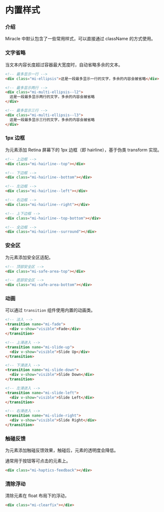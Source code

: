# 内置样式

### 介绍

Miracle 中默认包含了一些常用样式，可以直接通过 className 的方式使用。

### 文字省略

当文本内容长度超过容器最大宽度时，自动省略多余的文本。

```html
<!-- 最多显示一行 -->
<div class="mi-ellipsis">这是一段最多显示一行的文字，多余的内容会被省略</div>

<!-- 最多显示两行 -->
<div class="mi-multi-ellipsis--l2">
  这是一段最多显示两行的文字，多余的内容会被省略
</div>

<!-- 最多显示三行 -->
<div class="mi-multi-ellipsis--l3">
  这是一段最多显示三行的文字，多余的内容会被省略
</div>
```

### 1px 边框

为元素添加 Retina 屏幕下的 1px 边框（即 hairline），基于伪类 transform 实现。

```html
<!-- 上边框 -->
<div class="mi-hairline--top"></div>

<!-- 下边框 -->
<div class="mi-hairline--bottom"></div>

<!-- 左边框 -->
<div class="mi-hairline--left"></div>

<!-- 右边框 -->
<div class="mi-hairline--right"></div>

<!-- 上下边框 -->
<div class="mi-hairline--top-bottom"></div>

<!-- 全边框 -->
<div class="mi-hairline--surround"></div>
```

### 安全区

为元素添加安全区适配。

```html
<!-- 顶部安全区 -->
<div class="mi-safe-area-top"></div>

<!-- 底部安全区 -->
<div class="mi-safe-area-bottom"></div>
```

### 动画

可以通过 `transition` 组件使用内置的动画类。

```html
<!-- 淡入 -->
<transition name="mi-fade">
  <div v-show="visible">Fade</div>
</transition>

<!-- 上滑进入 -->
<transition name="mi-slide-up">
  <div v-show="visible">Slide Up</div>
</transition>

<!-- 下滑进入 -->
<transition name="mi-slide-down">
  <div v-show="visible">Slide Down</div>
</transition>

<!-- 左滑进入 -->
<transition name="mi-slide-left">
  <div v-show="visible">Slide Left</div>
</transition>

<!-- 右滑进入 -->
<transition name="mi-slide-right">
  <div v-show="visible">Slide Right</div>
</transition>
```

### 触碰反馈

为元素添加触碰反馈效果，触碰后，元素的透明度会降低。

通常用于按钮等可点击的元素上。

```html
<div class="mi-haptics-feedback"></div>
```

### 清除浮动

清除元素在 float 布局下的浮动，

```html
<div class="mi-clearfix"></div>
```

